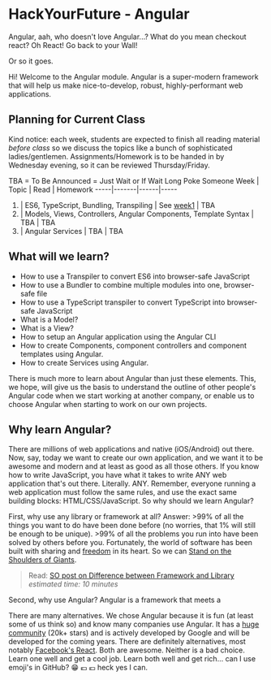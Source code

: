 # HackYourFuture - Angular
Angular, aah, who doesn't love Angular...? What do you mean checkout react? Oh React! Go back to your Wall!

Or so it goes.

Hi! Welcome to the Angular module. Angular is a super-modern framework that will help us make nice-to-develop, robust, highly-performant web applications.

## Planning for Current Class
Kind notice: each week, students are expected to finish all reading material *before class* so we discuss the topics like a bunch of sophisticated ladies/gentlemen. Assignments/Homework is to be handed in by Wednesday evening, so it can be reviewed Thursday/Friday. 

TBA = To Be Announced = Just Wait or If Wait Long Poke Someone
Week | Topic | Read | Homework
-----|-------|------|-----
1. | ES6, TypeScript, Bundling, Transpiling | See [week1](week1/README.md) | TBA
2. | Models, Views, Controllers, Angular Components, Template Syntax | TBA | TBA
3. | Angular Services | TBA | TBA

## What will we learn?
- How to use a Transpiler to convert ES6 into browser-safe JavaScript
- How to use a Bundler to combine multiple modules into one, browser-safe file
- How to use a TypeScript transpiler to convert TypeScript into browser-safe JavaScript
- What is a Model?
- What is a View?
- How to setup an Angular application using the Angular CLI
- How to create Components, component controllers and component templates using Angular.
- How to create Services using Angular.

There is much more to learn about Angular than just these elements. This, we hope, will give us the basis to understand the outline of other people's Angular code when we start working at another company, or enable us to choose Angular when starting to work on our own projects.

## Why learn Angular?
There are millions of web applications and native (iOS/Android) out there. Now, say, today we want to create our own application, and we want it to be awesome and modern and at least as good as all those others. If you know how to write JavaScript, you have what it takes to write ANY web application that's out there. Literally. ANY. Remember, everyone running a web application must follow the same rules, and use the exact same building blocks: HTML/CSS/JavaScript. So why should we learn Angular?

First, why use any library or framework at all? Answer: >99% of all the things you want to do have been done before (no worries, that 1% will still be enough to be unique). >99% of all the problems you run into have been solved by others before you. Fortunately, the world of software has been built with sharing and [freedom](https://www.gnu.org/philosophy/free-sw.en.html) in its heart. So we can [Stand on the Shoulders of Giants](https://en.wikipedia.org/wiki/Standing_on_the_shoulders_of_giants).

> Read: [SO post on Difference between Framework and Library](http://stackoverflow.com/questions/3057526/framework-vs-toolkit-vs-library) _estimated time: 10 minutes_

Second, why use Angular? Angular is a framework that meets a

There are many alternatives. We chose Angular because it is fun (at least some of us think so) and know many companies use Angular. It has a [huge community](https://github.com/angular/angular) (20k+ stars) and is actively developed by Google and will be developed for the coming years. There are definitely alternatives, most notably [Facebook's React](https://facebook.github.io/react/). Both are awesome. Neither is a bad choice. Learn one well and get a cool job. Learn both well and get rich... can I use emoji's in GitHub? :grin: :euro: :euro: heck yes I can. 


